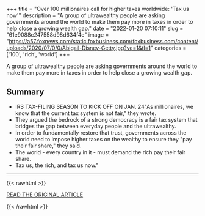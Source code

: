 +++
title = "Over 100 millionaires call for higher taxes worldwide: 'Tax us now'"
description = "A group of ultrawealthy people are asking governments around the world to make them pay more in taxes in order to help close a growing wealth gap."
date = "2022-01-20 07:10:11"
slug = "61e9088c247558d98d634f4e"
image = "https://a57.foxnews.com/static.foxbusiness.com/foxbusiness.com/content/uploads/2020/07/0/0/Abigail-Disney-Getty.jpg?ve=1&tl=1"
categories = ['100', 'rich', 'world']
+++

A group of ultrawealthy people are asking governments around the world to make them pay more in taxes in order to help close a growing wealth gap.

## Summary

- IRS TAX-FILING SEASON TO KICK OFF ON JAN. 24"As millionaires, we know that the current tax system is not fair," they wrote.
- They argued the bedrock of a strong democracy is a fair tax system that bridges the gap between everyday people and the ultrawealthy.
- In order to fundamentally restore that trust, governments across the world need to impose higher taxes on the wealthy to ensure they "pay their fair share," they said.
- The world - every country in it - must demand the rich pay their fair share.
- Tax us, the rich, and tax us now."

---

{{< rawhtml >}}
  <p class="article-category">
    <a target="_blank" href="https://www.foxbusiness.com/money/millionaires-call-for-higher-taxes-worldwide-tax-us-now">READ THE ORIGINAL ARTICLE</a>
  </p>
{{< /rawhtml >}}
